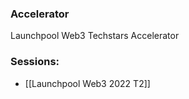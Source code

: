 
### Accelerator
Launchpool Web3 Techstars Accelerator
 
### Sessions: 
- [[Launchpool Web3 2022 T2]]


